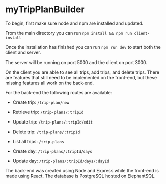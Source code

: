 # myTripPlanBuilder

To begin, first make sure node and npm are installed and updated.

From the main directory you can run `npm install && npm run client-install`

Once the installation has finished you can run `npm run dev` to start both the client and server.

The server will be running on port 5000 and the client on port 3000.

On the client you are able to see all trips, add trips, and delete trips. There are features that still need to be implemented on the front-end, but these missing features all work on the back-end.

For the back-end the following routes are available:

- Create trip: `/trip-plan/new`
- Retrieve trip: `/trip-plans/:tripId`
- Update trip: `/trip-plans/:tripId/edit`
- Delete trip: `/trip-plans/:tripId`
- List all trips: `/trip-plans`

- Create day: `/trip-plans/:tripId/days`
- Update day: `/trip-plans/:tripId/days/:dayId`

The back-end was created using Node and Express while the front-end is made using React. The database is PostgreSQL hosted on ElephantSQL.
